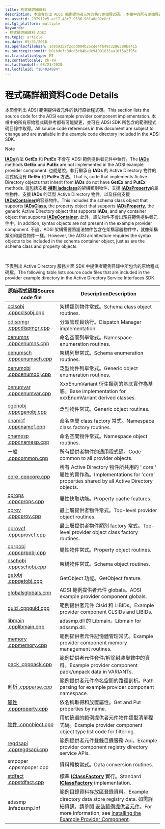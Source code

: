 ```yaml
---
title: 程式碼詳細資料
description: 本節會列出 ADSI 範例提供者元件的執行原始程式碼。 本檔中的所有原始程式碼參考都有可能變更，並可在 ADSI SDK 所包含的範例程式碼目錄中取得。
ms.assetid: 207912e5-ac17-48c7-9536-981a8e92e8cf
ms.tgt_platform: multiple
keywords:
- 程式碼詳細資料 ADSI
ms.topic: article
ms.date: 05/31/2018
ms.openlocfilehash: 1d959357f2cdd094b26cde4f649c3286389b8415
ms.sourcegitcommit: b0ebdefc3dcd5c04bede94091833aa1015a2f95c
ms.translationtype: MT
ms.contentlocale: zh-TW
ms.lasthandoff: 08/21/2020
ms.locfileid: "104024084"
---
```

# <a name="code-details"></a><span data-ttu-id="53fbe-105">程式碼詳細資料</span><span class="sxs-lookup"><span data-stu-id="53fbe-105">Code Details</span></span>

<span data-ttu-id="53fbe-106">本節會列出 ADSI 範例提供者元件的執行原始程式碼。</span><span class="sxs-lookup"><span data-stu-id="53fbe-106">This section lists the source code for the ADSI example provider component implementation.</span></span> <span data-ttu-id="53fbe-107">本檔中的所有原始程式碼參考都有可能變更，並可在 ADSI SDK 所包含的範例程式碼目錄中取得。</span><span class="sxs-lookup"><span data-stu-id="53fbe-107">All source code references in this document are subject to change and are available in the example code directory included in the ADSI SDK.</span></span>

> [!Note]  
> <span data-ttu-id="53fbe-108">[**IADs**](/windows/desktop/api/Iads/nn-iads-iads)方法 **GetEx** 和 **PutEx** 不會在 ADSI 範例提供者元件中執行。</span><span class="sxs-lookup"><span data-stu-id="53fbe-108">The [**IADs**](/windows/desktop/api/Iads/nn-iads-iads) methods **GetEx** and **PutEx** are not implemented in the ADSI example provider component.</span></span> <span data-ttu-id="53fbe-109">也就是說，執行繼承自 **IADs** 的 Active Directory 物件的程式碼沒有 **GetEx** 和 **PutEx** 方法。</span><span class="sxs-lookup"><span data-stu-id="53fbe-109">That is, code that implements Active Directory objects that inherit from **IADs** do not have **GetEx** and **PutEx** methods.</span></span> <span data-ttu-id="53fbe-110">這包括支援 [**得到 iadsclass**](/windows/desktop/api/Iads/nn-iads-iadsclass)的架構類別物件、支援 [**IADsProperty**](/windows/desktop/api/Iads/nn-iads-iadsproperty)的屬性物件、支援 **IADs** 的泛型 Active Directory 物件，以及任何支援 [**IADsContainer**](/windows/desktop/api/Iads/nn-iads-iadscontainer)的容器物件。</span><span class="sxs-lookup"><span data-stu-id="53fbe-110">This includes the schema class object that supports [**IADsClass**](/windows/desktop/api/Iads/nn-iads-iadsclass), the property object that supports [**IADsProperty**](/windows/desktop/api/Iads/nn-iads-iadsproperty), the generic Active Directory object that supports **IADs**, and any container object that supports [**IADsContainer**](/windows/desktop/api/Iads/nn-iads-iadscontainer).</span></span> <span data-ttu-id="53fbe-111">此外，語法物件不會出現在範例提供者元件中。</span><span class="sxs-lookup"><span data-stu-id="53fbe-111">In addition, syntax objects are not present in the example provider component.</span></span> <span data-ttu-id="53fbe-112">不過，ADSI 架構需要將語法物件包含在架構容器物件中，就像架構類別和屬性物件一樣。</span><span class="sxs-lookup"><span data-stu-id="53fbe-112">However, the ADSI architecture requires the syntax objects to be included in the schema container object, just as are the schema class and property objects.</span></span>

 

<span data-ttu-id="53fbe-113">下表列出 Active Directory 服務介面 SDK 中提供者範例目錄中所包含的原始程式碼檔。</span><span class="sxs-lookup"><span data-stu-id="53fbe-113">The following table lists source code files that are included in the provider example directory in the Active Directory Service Interfaces SDK.</span></span>



| <span data-ttu-id="53fbe-114">原始程式碼檔</span><span class="sxs-lookup"><span data-stu-id="53fbe-114">Source code file</span></span>                 | <span data-ttu-id="53fbe-115">Description</span><span class="sxs-lookup"><span data-stu-id="53fbe-115">Description</span></span>                                                                                                                                                       |
|----------------------------------|-------------------------------------------------------------------------------------------------------------------------------------------------------------------|
| [<span data-ttu-id="53fbe-116">cclsobj .cpp</span><span class="sxs-lookup"><span data-stu-id="53fbe-116">cclsobj.cpp</span></span>](cclsobj-cpp.md)   | <span data-ttu-id="53fbe-117">架構類別物件常式。</span><span class="sxs-lookup"><span data-stu-id="53fbe-117">Schema class object routines.</span></span>                                                                                                                                     |
| [<span data-ttu-id="53fbe-118">cdispmgr .cpp</span><span class="sxs-lookup"><span data-stu-id="53fbe-118">cdispmgr.cpp</span></span>](cdispmgr-cpp.md) | <span data-ttu-id="53fbe-119">分派管理員執行。</span><span class="sxs-lookup"><span data-stu-id="53fbe-119">Dispatch Manager implementation.</span></span>                                                                                                                                  |
| [<span data-ttu-id="53fbe-120">cenumns .cpp</span><span class="sxs-lookup"><span data-stu-id="53fbe-120">cenumns.cpp</span></span>](cenumns-cpp.md)   | <span data-ttu-id="53fbe-121">命名空間列舉常式。</span><span class="sxs-lookup"><span data-stu-id="53fbe-121">Namespace enumeration routines.</span></span>                                                                                                                                   |
| [<span data-ttu-id="53fbe-122">cenumsch .cpp</span><span class="sxs-lookup"><span data-stu-id="53fbe-122">cenumsch.cpp</span></span>](cenumsch-cpp.md) | <span data-ttu-id="53fbe-123">架構列舉常式。</span><span class="sxs-lookup"><span data-stu-id="53fbe-123">Schema enumeration routines.</span></span>                                                                                                                                      |
| [<span data-ttu-id="53fbe-124">cenumobj .cpp</span><span class="sxs-lookup"><span data-stu-id="53fbe-124">cenumobj.cpp</span></span>](cenumobj-cpp.md) | <span data-ttu-id="53fbe-125">泛型物件列舉常式。</span><span class="sxs-lookup"><span data-stu-id="53fbe-125">Generic object enumeration routines.</span></span>                                                                                                                              |
| [<span data-ttu-id="53fbe-126">cenumvar .cpp</span><span class="sxs-lookup"><span data-stu-id="53fbe-126">cenumvar.cpp</span></span>](cenumvar-cpp.md) | <span data-ttu-id="53fbe-127">XxxEnumVariant 衍生類別的基底實作為基底。</span><span class="sxs-lookup"><span data-stu-id="53fbe-127">Base implementation for xxxEnumVariant derived classes.</span></span>                                                                                                           |
| [<span data-ttu-id="53fbe-128">cgenobj .cpp</span><span class="sxs-lookup"><span data-stu-id="53fbe-128">cgenobj.cpp</span></span>](cgenobj-cpp.md)   | <span data-ttu-id="53fbe-129">泛型物件常式。</span><span class="sxs-lookup"><span data-stu-id="53fbe-129">Generic object routines.</span></span>                                                                                                                                          |
| [<span data-ttu-id="53fbe-130">cnamcf .cpp</span><span class="sxs-lookup"><span data-stu-id="53fbe-130">cnamcf.cpp</span></span>](cnamcf-cpp.md)     | <span data-ttu-id="53fbe-131">命名空間 class factory 常式。</span><span class="sxs-lookup"><span data-stu-id="53fbe-131">Namespace class factory routines.</span></span>                                                                                                                                 |
| [<span data-ttu-id="53fbe-132">cnamesp .cpp</span><span class="sxs-lookup"><span data-stu-id="53fbe-132">cnamesp.cpp</span></span>](cnamesp-cpp.md)   | <span data-ttu-id="53fbe-133">命名空間物件常式。</span><span class="sxs-lookup"><span data-stu-id="53fbe-133">Namespace object routines.</span></span>                                                                                                                                        |
| [<span data-ttu-id="53fbe-134">一般 .cpp</span><span class="sxs-lookup"><span data-stu-id="53fbe-134">common.cpp</span></span>](common-cpp.md)     | <span data-ttu-id="53fbe-135">所有提供者物件的通用程式碼。</span><span class="sxs-lookup"><span data-stu-id="53fbe-135">Code common to all provider objects.</span></span>                                                                                                                              |
| [<span data-ttu-id="53fbe-136">core .cpp</span><span class="sxs-lookup"><span data-stu-id="53fbe-136">core.cpp</span></span>](core-cpp.md)         | <span data-ttu-id="53fbe-137">所有 Active Directory 物件所共用的 ' core ' 屬性的實作為。</span><span class="sxs-lookup"><span data-stu-id="53fbe-137">Implementations for 'core' properties shared by all Active Directory objects.</span></span>                                                                                     |
| [<span data-ttu-id="53fbe-138">cprops .cpp</span><span class="sxs-lookup"><span data-stu-id="53fbe-138">cprops.cpp</span></span>](cprops-cpp.md)     | <span data-ttu-id="53fbe-139">屬性快取功能。</span><span class="sxs-lookup"><span data-stu-id="53fbe-139">Property cache features.</span></span>                                                                                                                                          |
| [<span data-ttu-id="53fbe-140">cprov .cpp</span><span class="sxs-lookup"><span data-stu-id="53fbe-140">cprov.cpp</span></span>](cprov-cpp.md)       | <span data-ttu-id="53fbe-141">最上層提供者物件常式。</span><span class="sxs-lookup"><span data-stu-id="53fbe-141">Top-level provider object routines.</span></span>                                                                                                                               |
| [<span data-ttu-id="53fbe-142">cprovcf .cpp</span><span class="sxs-lookup"><span data-stu-id="53fbe-142">cprovcf.cpp</span></span>](cprovcf-cpp.md)   | <span data-ttu-id="53fbe-143">最上層提供者物件類別 factory 常式。</span><span class="sxs-lookup"><span data-stu-id="53fbe-143">Top-level provider object class factory routines.</span></span>                                                                                                                 |
| [<span data-ttu-id="53fbe-144">cprpobj .cpp</span><span class="sxs-lookup"><span data-stu-id="53fbe-144">cprpobj.cpp</span></span>](cprpobj-cpp.md)   | <span data-ttu-id="53fbe-145">屬性物件常式。</span><span class="sxs-lookup"><span data-stu-id="53fbe-145">Property object routines.</span></span>                                                                                                                                         |
| [<span data-ttu-id="53fbe-146">cschobj .cpp</span><span class="sxs-lookup"><span data-stu-id="53fbe-146">cschobj.cpp</span></span>](cschobj-cpp.md)   | <span data-ttu-id="53fbe-147">架構物件常式。</span><span class="sxs-lookup"><span data-stu-id="53fbe-147">Schema object routines.</span></span>                                                                                                                                           |
| [<span data-ttu-id="53fbe-148">getobj .cpp</span><span class="sxs-lookup"><span data-stu-id="53fbe-148">getobj.cpp</span></span>](getobj-cpp.md)     | <span data-ttu-id="53fbe-149">GetObject 功能。</span><span class="sxs-lookup"><span data-stu-id="53fbe-149">GetObject feature.</span></span>                                                                                                                                                |
| [<span data-ttu-id="53fbe-150">globals</span><span class="sxs-lookup"><span data-stu-id="53fbe-150">globals.cpp</span></span>](globals-cpp.md)   | <span data-ttu-id="53fbe-151">ADSI 範例提供者元件 globals。</span><span class="sxs-lookup"><span data-stu-id="53fbe-151">ADSI example provider component globals.</span></span>                                                                                                                          |
| [<span data-ttu-id="53fbe-152">guid .cpp</span><span class="sxs-lookup"><span data-stu-id="53fbe-152">guid.cpp</span></span>](guid-cpp.md)         | <span data-ttu-id="53fbe-153">範例提供者元件 Clsid 和 LIBIDs。</span><span class="sxs-lookup"><span data-stu-id="53fbe-153">Example provider component CLSIDs and LIBIDs.</span></span>                                                                                                                     |
| [<span data-ttu-id="53fbe-154">libmain .cpp</span><span class="sxs-lookup"><span data-stu-id="53fbe-154">libmain.cpp</span></span>](libmain-cpp.md)   | <span data-ttu-id="53fbe-155">adssmp.dll 的 Libmain。</span><span class="sxs-lookup"><span data-stu-id="53fbe-155">Libmain for adssmp.dll.</span></span>                                                                                                                                           |
| [<span data-ttu-id="53fbe-156">memory .cpp</span><span class="sxs-lookup"><span data-stu-id="53fbe-156">memory.cpp</span></span>](memory-cpp.md)     | <span data-ttu-id="53fbe-157">範例提供者元件記憶體管理常式。</span><span class="sxs-lookup"><span data-stu-id="53fbe-157">Example provider component memory management routines.</span></span>                                                                                                            |
| [<span data-ttu-id="53fbe-158">pack .cpp</span><span class="sxs-lookup"><span data-stu-id="53fbe-158">pack.cpp</span></span>](pack-cpp.md)         | <span data-ttu-id="53fbe-159">範例提供者元件套件/解除封裝變數中的資料。</span><span class="sxs-lookup"><span data-stu-id="53fbe-159">Example provider component pack/unpack data in VARIANTs.</span></span>                                                                                                          |
| [<span data-ttu-id="53fbe-160">剖析 .cpp</span><span class="sxs-lookup"><span data-stu-id="53fbe-160">parse.cpp</span></span>](parse-cpp.md)       | <span data-ttu-id="53fbe-161">範例提供者元件命名空間的路徑剖析。</span><span class="sxs-lookup"><span data-stu-id="53fbe-161">Path parsing for example provider component namespace.</span></span>                                                                                                            |
| [<span data-ttu-id="53fbe-162">屬性 .cpp</span><span class="sxs-lookup"><span data-stu-id="53fbe-162">property.cpp</span></span>](property-cpp.md) | <span data-ttu-id="53fbe-163">依名稱取得和放置屬性。</span><span class="sxs-lookup"><span data-stu-id="53fbe-163">Get and Put properties by name.</span></span>                                                                                                                                   |
| [<span data-ttu-id="53fbe-164">物件 .cpp</span><span class="sxs-lookup"><span data-stu-id="53fbe-164">object.cpp</span></span>](object-cpp.md)     | <span data-ttu-id="53fbe-165">用於篩選的範例提供者元件物件類型清單程式碼。</span><span class="sxs-lookup"><span data-stu-id="53fbe-165">Example provider component object type list code for filtering.</span></span>                                                                                                   |
| [<span data-ttu-id="53fbe-166">regdsapi .cpp</span><span class="sxs-lookup"><span data-stu-id="53fbe-166">regdsapi.cpp</span></span>](regdsapi-cpp.md) | <span data-ttu-id="53fbe-167">範例提供者元件登錄目錄服務 Api。</span><span class="sxs-lookup"><span data-stu-id="53fbe-167">Example provider component registry directory service APIs.</span></span>                                                                                                       |
| <span data-ttu-id="53fbe-168">smpoper .cpp</span><span class="sxs-lookup"><span data-stu-id="53fbe-168">smpoper.cpp</span></span>                      | <span data-ttu-id="53fbe-169">資料轉換常式。</span><span class="sxs-lookup"><span data-stu-id="53fbe-169">Data conversion routines.</span></span>                                                                                                                                         |
| [<span data-ttu-id="53fbe-170">stdfact .cpp</span><span class="sxs-lookup"><span data-stu-id="53fbe-170">stdfact.cpp</span></span>](stdfact-cpp.md)   | <span data-ttu-id="53fbe-171">標準 [**IClassFactory**](/windows/win32/api/unknwn/nn-unknwn-iclassfactory) 實行。</span><span class="sxs-lookup"><span data-stu-id="53fbe-171">Standard [**IClassFactory**](/windows/win32/api/unknwn/nn-unknwn-iclassfactory) implementation.</span></span>                                                                                                  |
| <span data-ttu-id="53fbe-172">adssmp .inf</span><span class="sxs-lookup"><span data-stu-id="53fbe-172">adssmp.inf</span></span>                       | <span data-ttu-id="53fbe-173">範例目錄資料存放區登錄資料。</span><span class="sxs-lookup"><span data-stu-id="53fbe-173">Example directory data store registry data.</span></span> <span data-ttu-id="53fbe-174">如需詳細資訊，請參閱 [安裝範例提供者元件](installing-the-example-provider-component.md)。</span><span class="sxs-lookup"><span data-stu-id="53fbe-174">For more information, see [Installing the Example Provider Component](installing-the-example-provider-component.md).</span></span> |



 

 

 